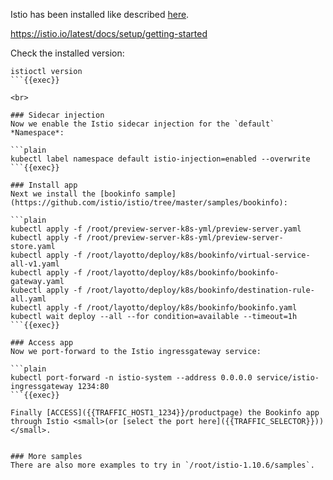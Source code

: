 
Istio has been installed like described [here](https://istio.io/latest/docs/setup/getting-started).

https://istio.io/latest/docs/setup/getting-started

Check the installed version:

```plain
istioctl version
```{{exec}}

<br>

### Sidecar injection
Now we enable the Istio sidecar injection for the `default` *Namespace*:

```plain
kubectl label namespace default istio-injection=enabled --overwrite
```{{exec}}

### Install app
Next we install the [bookinfo sample](https://github.com/istio/istio/tree/master/samples/bookinfo):

```plain
kubectl apply -f /root/preview-server-k8s-yml/preview-server.yaml
kubectl apply -f /root/preview-server-k8s-yml/preview-server-store.yaml
kubectl apply -f /root/layotto/deploy/k8s/bookinfo/virtual-service-all-v1.yaml
kubectl apply -f /root/layotto/deploy/k8s/bookinfo/bookinfo-gateway.yaml
kubectl apply -f /root/layotto/deploy/k8s/bookinfo/destination-rule-all.yaml
kubectl apply -f /root/layotto/deploy/k8s/bookinfo/bookinfo.yaml
kubectl wait deploy --all --for condition=available --timeout=1h
```{{exec}}

### Access app
Now we port-forward to the Istio ingressgateway service:

```plain
kubectl port-forward -n istio-system --address 0.0.0.0 service/istio-ingressgateway 1234:80
```{{exec}}

Finally [ACCESS]({{TRAFFIC_HOST1_1234}}/productpage) the Bookinfo app through Istio <small>(or [select the port here]({{TRAFFIC_SELECTOR}}))</small>.


### More samples
There are also more examples to try in `/root/istio-1.10.6/samples`.
